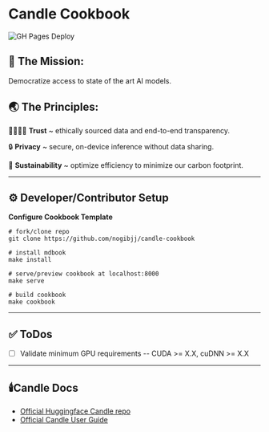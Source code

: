 # Candle Cookbook

![GH Pages Deploy](https://github.com/nogibjj/candle-cookbook/actions/workflows/deploy.yml/badge.svg)

## 🚀 The Mission:

Democratize access to state of the art AI models.


## 🌏 The Principles: 

🫱🏾‍🫲🏼 **Trust** ~ ethically sourced data and end-to-end transparency.

🔒 **Privacy** ~ secure, on-device inference without data sharing.

🌱 **Sustainability** ~ optimize efficiency to minimize our carbon footprint.

<hr>

## ⚙️ Developer/Contributor Setup

**Configure Cookbook Template**

```
# fork/clone repo
git clone https://github.com/nogibjj/candle-cookbook

# install mdbook
make install

# serve/preview cookbook at localhost:8000
make serve

# build cookbook
make cookbook
```

<hr>

## ✅ ToDos

- [ ] Validate minimum GPU requirements -- CUDA >= X.X, cuDNN >= X.X


<hr>

## 🕯️Candle Docs

* [Official Huggingface Candle repo](https://github.com/huggingface/candle)
* [Official Candle User Guide](https://huggingface.github.io/candle/guide/installation.html)
